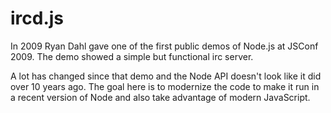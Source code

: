 # ircd.js

In 2009 Ryan Dahl gave one of the first public demos of Node.js at JSConf 2009. The demo showed a simple but functional irc server.

A lot has changed since that demo and the Node API doesn't look like it did over 10 years ago. The goal here is to modernize the code to make it run in a recent version of Node and also take advantage of modern JavaScript.
